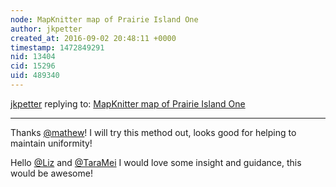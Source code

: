 ```yaml
---
node: MapKnitter map of Prairie Island One
author: jkpetter
created_at: 2016-09-02 20:48:11 +0000
timestamp: 1472849291
nid: 13404
cid: 15296
uid: 489340
---
```




[jkpetter](../profile/jkpetter) replying to: [MapKnitter map of Prairie Island One](../notes/jkpetter/08-29-2016/mapknitter-map-of-prairie-island-one)

----
Thanks [@mathew](/profile/mathew)! I will try this method out, looks good for helping to maintain uniformity!

Hello [@Liz](/profile/Liz) and [@TaraMei](/profile/TaraMei) I would love some insight and guidance, this would be awesome! 